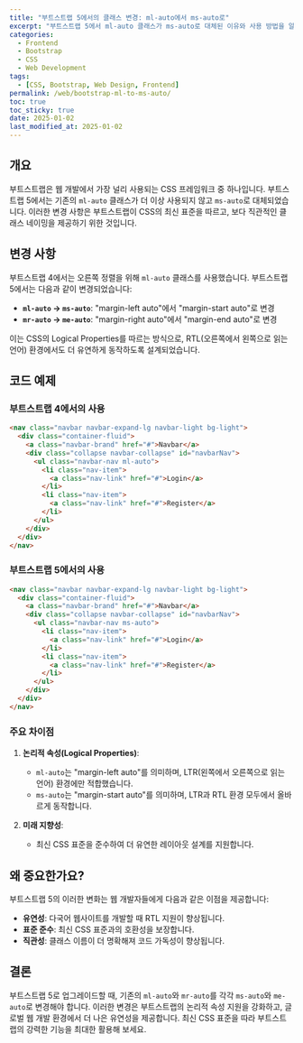 ```yaml
---
title: "부트스트랩 5에서의 클래스 변경: ml-auto에서 ms-auto로"
excerpt: "부트스트랩 5에서 ml-auto 클래스가 ms-auto로 대체된 이유와 사용 방법을 알아봅니다."
categories:
  - Frontend
  - Bootstrap
  - CSS
  - Web Development
tags:
  - [CSS, Bootstrap, Web Design, Frontend]
permalink: /web/bootstrap-ml-to-ms-auto/
toc: true
toc_sticky: true
date: 2025-01-02
last_modified_at: 2025-01-02
---
```


## 개요

부트스트랩은 웹 개발에서 가장 널리 사용되는 CSS 프레임워크 중 하나입니다. 부트스트랩 5에서는 기존의 `ml-auto` 클래스가 더 이상 사용되지 않고 `ms-auto`로 대체되었습니다. 이러한 변경 사항은 부트스트랩이 CSS의 최신 표준을 따르고, 보다 직관적인 클래스 네이밍을 제공하기 위한 것입니다.

## 변경 사항

부트스트랩 4에서는 오른쪽 정렬을 위해 `ml-auto` 클래스를 사용했습니다. 부트스트랩 5에서는 다음과 같이 변경되었습니다:

- **`ml-auto` → `ms-auto`**: "margin-left auto"에서 "margin-start auto"로 변경
- **`mr-auto` → `me-auto`**: "margin-right auto"에서 "margin-end auto"로 변경

이는 CSS의 Logical Properties를 따르는 방식으로, RTL(오른쪽에서 왼쪽으로 읽는 언어) 환경에서도 더 유연하게 동작하도록 설계되었습니다.

## 코드 예제

### 부트스트랩 4에서의 사용

```html
<nav class="navbar navbar-expand-lg navbar-light bg-light">
  <div class="container-fluid">
    <a class="navbar-brand" href="#">Navbar</a>
    <div class="collapse navbar-collapse" id="navbarNav">
      <ul class="navbar-nav ml-auto">
        <li class="nav-item">
          <a class="nav-link" href="#">Login</a>
        </li>
        <li class="nav-item">
          <a class="nav-link" href="#">Register</a>
        </li>
      </ul>
    </div>
  </div>
</nav>
```

### 부트스트랩 5에서의 사용

```html
<nav class="navbar navbar-expand-lg navbar-light bg-light">
  <div class="container-fluid">
    <a class="navbar-brand" href="#">Navbar</a>
    <div class="collapse navbar-collapse" id="navbarNav">
      <ul class="navbar-nav ms-auto">
        <li class="nav-item">
          <a class="nav-link" href="#">Login</a>
        </li>
        <li class="nav-item">
          <a class="nav-link" href="#">Register</a>
        </li>
      </ul>
    </div>
  </div>
</nav>
```

### 주요 차이점

1. **논리적 속성(Logical Properties)**:
   - `ml-auto`는 "margin-left auto"를 의미하며, LTR(왼쪽에서 오른쪽으로 읽는 언어) 환경에만 적합했습니다.
   - `ms-auto`는 "margin-start auto"를 의미하며, LTR과 RTL 환경 모두에서 올바르게 동작합니다.

2. **미래 지향성**:
   - 최신 CSS 표준을 준수하여 더 유연한 레이아웃 설계를 지원합니다.

## 왜 중요한가요?

부트스트랩 5의 이러한 변화는 웹 개발자들에게 다음과 같은 이점을 제공합니다:

- **유연성**: 다국어 웹사이트를 개발할 때 RTL 지원이 향상됩니다.
- **표준 준수**: 최신 CSS 표준과의 호환성을 보장합니다.
- **직관성**: 클래스 이름이 더 명확해져 코드 가독성이 향상됩니다.

## 결론

부트스트랩 5로 업그레이드할 때, 기존의 `ml-auto`와 `mr-auto`를 각각 `ms-auto`와 `me-auto`로 변경해야 합니다. 이러한 변경은 부트스트랩의 논리적 속성 지원을 강화하고, 글로벌 웹 개발 환경에서 더 나은 유연성을 제공합니다. 최신 CSS 표준을 따라 부트스트랩의 강력한 기능을 최대한 활용해 보세요.

